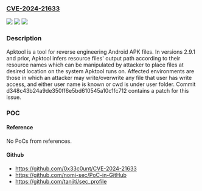 ### [CVE-2024-21633](https://cve.mitre.org/cgi-bin/cvename.cgi?name=CVE-2024-21633)
![](https://img.shields.io/static/v1?label=Product&message=Apktool&color=blue)
![](https://img.shields.io/static/v1?label=Version&message=%3D%20%3C%3D%202.9.1%20&color=brighgreen)
![](https://img.shields.io/static/v1?label=Vulnerability&message=CWE-22%3A%20Improper%20Limitation%20of%20a%20Pathname%20to%20a%20Restricted%20Directory%20('Path%20Traversal')&color=brighgreen)

### Description

Apktool is a tool for reverse engineering Android APK files. In versions 2.9.1 and prior, Apktool infers resource files' output path according to their resource names which can be manipulated by attacker to place files at desired location on the system Apktool runs on. Affected environments are those in which an attacker may write/overwrite any file that user has write access, and either user name is known or cwd is under user folder. Commit d348c43b24a9de350ff6e5bd610545a10c1fc712 contains a patch for this issue.

### POC

#### Reference
No PoCs from references.

#### Github
- https://github.com/0x33c0unt/CVE-2024-21633
- https://github.com/nomi-sec/PoC-in-GitHub
- https://github.com/tanjiti/sec_profile

